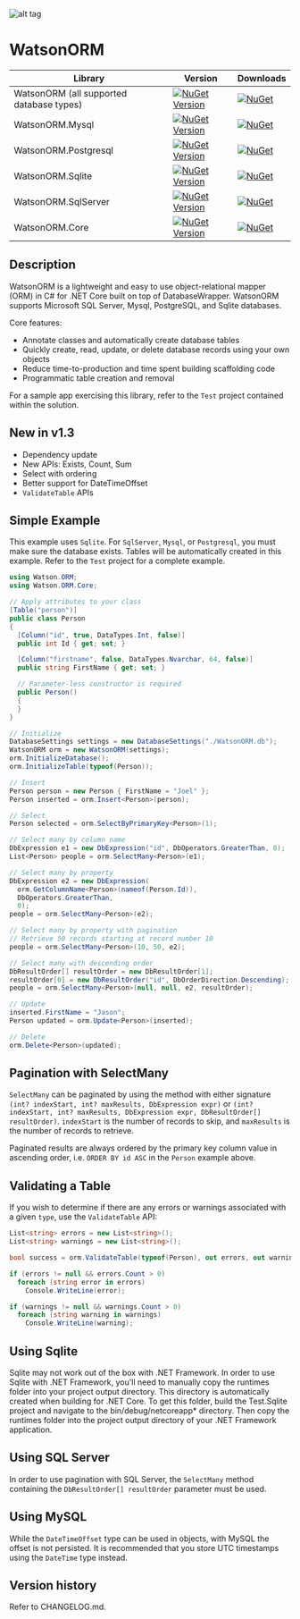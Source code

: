 ![alt tag](https://github.com/jchristn/watsonorm/blob/master/assets/watson.ico)

# WatsonORM

| Library | Version | Downloads |
|---|---|---|
| WatsonORM (all supported database types) | [![NuGet Version](https://img.shields.io/nuget/v/WatsonORM.svg?style=flat)](https://www.nuget.org/packages/WatsonORM/)  | [![NuGet](https://img.shields.io/nuget/dt/WatsonORM.svg)](https://www.nuget.org/packages/WatsonORM) |
| WatsonORM.Mysql | [![NuGet Version](https://img.shields.io/nuget/v/WatsonORM.Mysql.svg?style=flat)](https://www.nuget.org/packages/WatsonORM.Mysql/)  | [![NuGet](https://img.shields.io/nuget/dt/WatsonORM.Mysql.svg)](https://www.nuget.org/packages/WatsonORM.Mysql) |
| WatsonORM.Postgresql | [![NuGet Version](https://img.shields.io/nuget/v/WatsonORM.Postgresql.svg?style=flat)](https://www.nuget.org/packages/WatsonORM.Postgresql/)  | [![NuGet](https://img.shields.io/nuget/dt/WatsonORM.Postgresql.svg)](https://www.nuget.org/packages/WatsonORM.Postgresql) |
| WatsonORM.Sqlite | [![NuGet Version](https://img.shields.io/nuget/v/WatsonORM.Sqlite.svg?style=flat)](https://www.nuget.org/packages/WatsonORM.Sqlite/)  | [![NuGet](https://img.shields.io/nuget/dt/WatsonORM.Sqlite.svg)](https://www.nuget.org/packages/WatsonORM.Sqlite) |
| WatsonORM.SqlServer | [![NuGet Version](https://img.shields.io/nuget/v/WatsonORM.SqlServer.svg?style=flat)](https://www.nuget.org/packages/WatsonORM.SqlServer/)  | [![NuGet](https://img.shields.io/nuget/dt/WatsonORM.SqlServer.svg)](https://www.nuget.org/packages/WatsonORM.SqlServer) |
| WatsonORM.Core | [![NuGet Version](https://img.shields.io/nuget/v/WatsonORM.Core.svg?style=flat)](https://www.nuget.org/packages/WatsonORM.Core/)  | [![NuGet](https://img.shields.io/nuget/dt/WatsonORM.Core.svg)](https://www.nuget.org/packages/WatsonORM.Core) |
 
## Description

WatsonORM is a lightweight and easy to use object-relational mapper (ORM) in C# for .NET Core built on top of DatabaseWrapper.  WatsonORM supports Microsoft SQL Server, Mysql, PostgreSQL, and Sqlite databases.  

Core features:

- Annotate classes and automatically create database tables
- Quickly create, read, update, or delete database records using your own objects
- Reduce time-to-production and time spent building scaffolding code
- Programmatic table creation and removal

For a sample app exercising this library, refer to the ```Test``` project contained within the solution.

## New in v1.3

- Dependency update
- New APIs: Exists, Count, Sum
- Select with ordering
- Better support for DateTimeOffset
- ```ValidateTable``` APIs

## Simple Example

This example uses ```Sqlite```.  For ```SqlServer```, ```Mysql```, or ```Postgresql```, you must make sure the database exists.  Tables will be automatically created in this example.  Refer to the ```Test``` project for a complete example.
```csharp
using Watson.ORM;
using Watson.ORM.Core;

// Apply attributes to your class
[Table("person")]
public class Person
{
  [Column("id", true, DataTypes.Int, false)]
  public int Id { get; set; }

  [Column("firstname", false, DataTypes.Nvarchar, 64, false)]
  public string FirstName { get; set; }

  // Parameter-less constructor is required
  public Person()
  {
  }
}

// Initialize
DatabaseSettings settings = new DatabaseSettings("./WatsonORM.db");
WatsonORM orm = new WatsonORM(settings);
orm.InitializeDatabase();
orm.InitializeTable(typeof(Person));

// Insert 
Person person = new Person { FirstName = "Joel" };
Person inserted = orm.Insert<Person>(person);

// Select
Person selected = orm.SelectByPrimaryKey<Person>(1); 

// Select many by column name
DbExpression e1 = new DbExpression("id", DbOperators.GreaterThan, 0);
List<Person> people = orm.SelectMany<Person>(e1);

// Select many by property
DbExpression e2 = new DbExpression(
  orm.GetColumnName<Person>(nameof(Person.Id)),
  DbOperators.GreaterThan,
  0);
people = orm.SelectMany<Person>(e2);

// Select many by property with pagination
// Retrieve 50 records starting at record number 10
people = orm.SelectMany<Person>(10, 50, e2);

// Select many with descending order
DbResultOrder[] resultOrder = new DbResultOrder[1];
resultOrder[0] = new DbResultOrder("id", DbOrderDirection.Descending);
people = orm.SelectMany<Person>(null, null, e2, resultOrder);

// Update
inserted.FirstName = "Jason";
Person updated = orm.Update<Person>(inserted);

// Delete
orm.Delete<Person>(updated); 
```
 
## Pagination with SelectMany

```SelectMany``` can be paginated by using the method with either signature ```(int? indexStart, int? maxResults, DbExpression expr)``` or ```(int? indexStart, int? maxResults, DbExpression expr, DbResultOrder[] resultOrder)```.  ```indexStart``` is the number of records to skip, and ```maxResults``` is the number of records to retrieve.  

Paginated results are always ordered by the primary key column value in ascending order, i.e. ```ORDER BY id ASC``` in the ```Person``` example above.

## Validating a Table

If you wish to determine if there are any errors or warnings associated with a given ```type```, use the ```ValidateTable``` API:
```csharp
List<string> errors = new List<string>();
List<string> warnings = new List<string>();

bool success = orm.ValidateTable(typeof(Person), out errors, out warnings);

if (errors != null && errors.Count > 0) 
  foreach (string error in errors) 
    Console.WriteLine(error);

if (warnings != null && warnings.Count > 0) 
  foreach (string warning in warnings) 
    Console.WriteLine(warning);
```

## Using Sqlite

Sqlite may not work out of the box with .NET Framework. In order to use Sqlite with .NET Framework, you'll need to manually copy the runtimes folder into your project output directory. This directory is automatically created when building for .NET Core. To get this folder, build the Test.Sqlite project and navigate to the bin/debug/netcoreapp* directory. Then copy the runtimes folder into the project output directory of your .NET Framework application.

## Using SQL Server

In order to use pagination with SQL Server, the ```SelectMany``` method containing the ```DbResultOrder[] resultOrder``` parameter must be used.

## Using MySQL

While the ```DateTimeOffset``` type can be used in objects, with MySQL the offset is not persisted.  It is recommended that you store UTC timestamps using the ```DateTime``` type instead.

## Version history

Refer to CHANGELOG.md.
